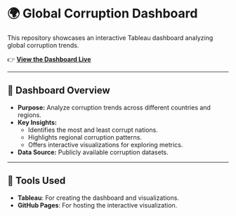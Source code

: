 # 🌍 Global Corruption Dashboard

This repository showcases an interactive Tableau dashboard analyzing global corruption trends.

👉 **[View the Dashboard Live](https://adil-14.github.io/Global-Corruption-Dashboard/)**

---

## 📝 Dashboard Overview
- **Purpose:** Analyze corruption trends across different countries and regions.
- **Key Insights:**
  - Identifies the most and least corrupt nations.
  - Highlights regional corruption patterns.
  - Offers interactive visualizations for exploring metrics.
- **Data Source:** Publicly available corruption datasets.


---

## 🔧 Tools Used
- **Tableau**: For creating the dashboard and visualizations.
- **GitHub Pages**: For hosting the interactive visualization.

